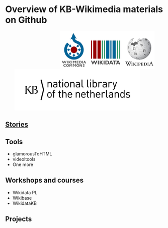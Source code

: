 # Overview of KB-Wikimedia materials on Github

<img src="media/wikimedia-logos.png" align="right" width="300" hspace="30" align="right"/>
<img src="media/KB_Nationale-Bibliotheek_Logo_RGB-Zwart-EN.png" width="400" hspace="30"/>


<br clear="all"/>

## [Stories](https://kbnlwikimedia.github.io/stories/index.html)

## Tools
* glamorousToHTML
* videoltools
* One more


## Workshops and courses
* Wikidata PL 
* Wikibase
* WikidataKB

## Projects


